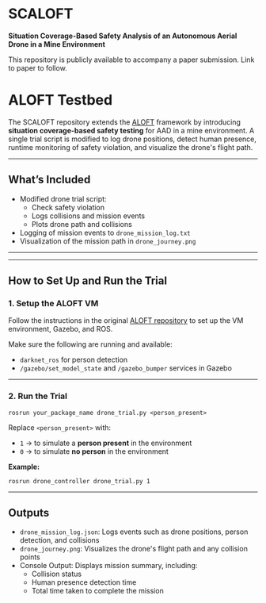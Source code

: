 # SCALOFT
**Situation Coverage-Based Safety Analysis of an Autonomous Aerial Drone in a Mine Environment**

This repository is publicly available to accompany a paper submission. Link to paper to follow.

# ALOFT Testbed

The SCALOFT repository extends the [ALOFT](https://github.com/uoy-research/ALOFT) framework by introducing **situation coverage-based safety testing** for AAD in a mine environment. 
A single trial script is modified to log drone positions, detect human presence, runtime monitoring of safety violation, and visualize the drone's flight path.

---

## What’s Included

* Modified drone trial script:
  - Check safety violation
  - Logs collisions and mission events
  - Plots drone path and collisions
* Logging of mission events to `drone_mission_log.txt`
* Visualization of the mission path in `drone_journey.png`

---
---
## How to Set Up and Run the Trial

### 1. Setup the ALOFT VM

Follow the instructions in the original [ALOFT repository](https://github.com/uoy-research/ALOFT) to set up the VM environment, Gazebo, and ROS.

Make sure the following are running and available:
- `darknet_ros` for person detection
- `/gazebo/set_model_state` and `/gazebo_bumper` services in Gazebo

---

### 2. Run the Trial

`rosrun your_package_name drone_trial.py <person_present>`

Replace `<person_present>` with:

- `1` → to simulate a **person present** in the environment  
- `0` → to simulate **no person** in the environment

**Example:**

`rosrun drone_controller drone_trial.py 1`


---
## Outputs

* `drone_mission_log.json`: Logs events such as drone positions, person detection, and collisions
* `drone_journey.png`: Visualizes the drone's flight path and any collision points
* Console Output: Displays mission summary, including:
  - Collision status
  - Human presence detection time
  - Total time taken to complete the mission

